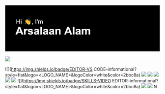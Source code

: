 ![alt text](https://github.com/Arsalaan-Alam/Arsalaan-Alam/blob/main/header.png?raw=true)
<!--
**Arsalaan-Alam/Arsalaan-Alam** is a ✨ _special_ ✨ repository because its `README.md` (this file) appears on your GitHub profile.

Here are some ideas to get you started:

- 🔭 I’m currently working on ...
- 🌱 I’m currently learning ...
- 👯 I’m looking to collaborate on ...
- 🤔 I’m looking for help with ...
- 💬 Ask me about ...
- 📫 How to reach me: ...
- 😄 Pronouns: ...
- ⚡ Fun fact: ...
-->


![](https://img.shields.io/badge/OS-WINDOWS-informational?style=flat&logo=<LOGO_NAME>&logoColor=white&color=2bbc8a)

![](https://img.shields.io/badge/EDITOR-VS CODE-informational?style=flat&logo=<LOGO_NAME>&logoColor=white&color=2bbc8a)
![](https://img.shields.io/badge/CODE-HTML/CSS-informational?style=flat&logo=<LOGO_NAME>&logoColor=white&color=2bbc8a)
![](https://img.shields.io/badge/CODE-JAVASCRIPT-informational?style=flat&logo=<LOGO_NAME>&logoColor=white&color=2bbc8a)
![](https://img.shields.io/badge/CODE-REACT-informational?style=flat&logo=<LOGO_NAME>&logoColor=white&color=2bbc8a)
![](https://img.shields.io/badge/CODE-SQL-informational?style=flat&logo=<LOGO_NAME>&logoColor=white&color=2bbc8a)
![](https://img.shields.io/badge/CODE-SQL-informational?style=flat&logo=<LOGO_NAME>&logoColor=white&color=2bbc8a)
![](https://img.shields.io/badge/SKILLS-VIDEO EDITOR-informational?style=flat&logo=<LOGO_NAME>&logoColor=white&color=2bbc8a)
![](https://img.shields.io/badge/SKILLS-SPEAKER-informational?style=flat&logo=<LOGO_NAME>&logoColor=white&color=2bbc8a)
![](https://img.shields.io/badge/HOBBY-GAMER-informational?style=flat&logo=<LOGO_NAME>&logoColor=white&color=2bbc8a)
N

